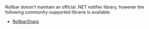 Rollbar doesn't maintain an official .NET notifier library, however the following
community-supported librarie is available:

* [RollbarSharp](https://github.com/mroach/RollbarSharp)
